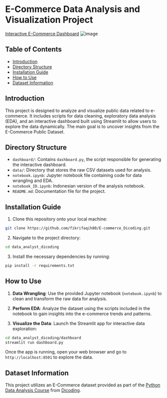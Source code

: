# E-Commerce Data Analysis and Visualization Project

[Interactive E-Commerce Dashboard](https://fikri-e-commerce.streamlit.app/)
![image](https://github.com/user-attachments/assets/59ba20cf-1c48-49e7-93c3-70cefe9f731f)


## Table of Contents
- [Introduction](#introduction)
- [Directory Structure](#directory-structure)
- [Installation Guide](#installation-guide)
- [How to Use](#how-to-use)
- [Dataset Information](#dataset-information)

## Introduction
This project is designed to analyze and visualize public data related to e-commerce. It includes scripts for data cleaning, exploratory data analysis (EDA), and an interactive dashboard built using Streamlit to allow users to explore the data dynamically. The main goal is to uncover insights from the E-Commerce Public Dataset.

## Directory Structure
- `dashboard/`: Contains `dashboard.py`, the script responsible for generating the interactive dashboard.
- `data/`: Directory that stores the raw CSV datasets used for analysis.
- `notebook.ipynb`: Jupyter notebook file containing code for data wrangling and EDA.
- `notebook_ID.ipynb`: Indonesian version of the analysis notebook.
- `README.md`: Documentation file for the project.

## Installation Guide
1. Clone this repository onto your local machine:
```bash
git clone https://github.com/fikrifaqih80/E-commerce_Dicoding.git
```
2. Navigate to the project directory:
```bash
cd data_analyst_dicoding
```
3. Install the necessary dependencies by running:
```bash
pip install -r requirements.txt
```

## How to Use
1. **Data Wrangling**: Use the provided Jupyter notebook (`notebook.ipynb`) to clean and transform the raw data for analysis.

2. **Perform EDA**: Analyze the dataset using the scripts included in the notebook to gain insights into the e-commerce trends and patterns.

3. **Visualize the Data**: Launch the Streamlit app for interactive data exploration:
```bash
cd data_analyst_dicoding/dashboard
streamlit run dashboard.py
```
Once the app is running, open your web browser and go to `http://localhost:8501` to explore the data.

## Dataset Information
This project utilizes an E-Commerce dataset provided as part of the [Python Data Analysis Course](https://drive.google.com/file/d/1MsAjPM7oKtVfJL_wRp1qmCajtSG1mdcK/view) from [Dicoding](https://www.dicoding.com/).
